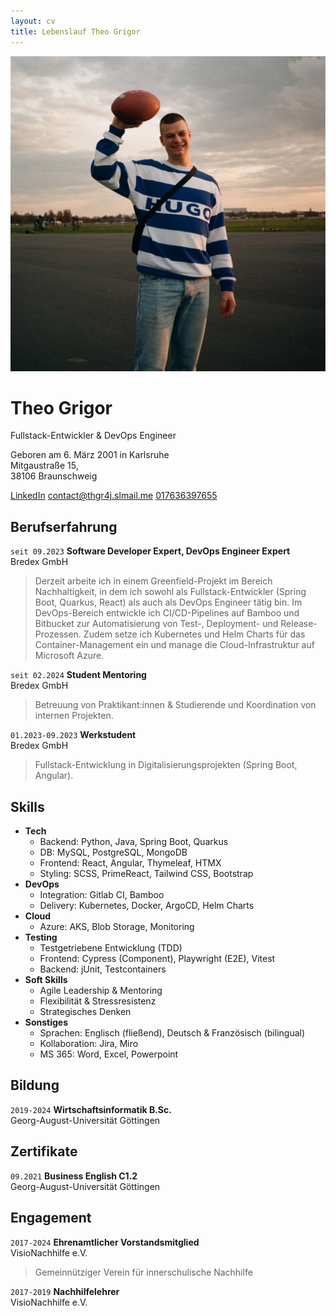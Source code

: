 ```yaml
---
layout: cv
title: Lebenslauf Theo Grigor
---
```

![Theo Grigor](/assets/football.jpg)  
# Theo Grigor
Fullstack-Entwickler & DevOps Engineer

Geboren am 6. März 2001 in Karlsruhe  
Mitgaustraße 15,  
38106 Braunschweig

<div id="webaddress">
    <a href="https://www.linkedin.com/in/theo-grigor-313167198">
    <i class="fa-brands fa-linkedin"></i>
    LinkedIn</a>
    <a href="mailto:contact@thgr4j.slmail.me">
    <i class="fa-regular fa-envelope"></i>
    contact@thgr4j.slmail.me</a>
    <a href="tel:+4917636397655">
    <i class="fa-solid fa-phone"></i>
    017636397655</a>
</div>

## Berufserfahrung

`seit 09.2023`
__Software Developer Expert, DevOps Engineer Expert__  
Bredex GmbH  
<blockquote class="job-desc">Derzeit arbeite ich in einem Greenfield-Projekt im Bereich Nachhaltigkeit, in dem ich sowohl als Fullstack-Entwickler (Spring Boot, Quarkus, React) als auch als DevOps Engineer tätig bin. Im DevOps-Bereich entwickle ich CI/CD-Pipelines auf Bamboo und Bitbucket zur Automatisierung von Test-, Deployment- und Release-Prozessen. Zudem setze ich Kubernetes und Helm Charts für das Container-Management ein und manage die Cloud-Infrastruktur auf Microsoft Azure.</blockquote>

`seit 02.2024`
__Student Mentoring__  
Bredex GmbH  
<blockquote class="job-desc">Betreuung von Praktikant:innen & Studierende und Koordination von internen Projekten.</blockquote>

`01.2023-09.2023`
__Werkstudent__  
Bredex GmbH  
<blockquote class="job-desc">Fullstack-Entwicklung in Digitalisierungsprojekten (Spring Boot, Angular).</blockquote>

## Skills

- __Tech__
    - <span class="blue">Backend:</span> Python, Java, Spring Boot, Quarkus
    - <span class="blue">DB:</span> MySQL, PostgreSQL, MongoDB
    - <span class="blue">Frontend:</span> React, Angular, Thymeleaf, HTMX
    - <span class="blue">Styling:</span> SCSS, PrimeReact, Tailwind CSS, Bootstrap
- __DevOps__
    - <span class="blue">Integration:</span> Gitlab CI, Bamboo
    - <span class="blue">Delivery:</span> Kubernetes, Docker, ArgoCD, Helm Charts
- __Cloud__
    - <span class="blue">Azure:</span> AKS, Blob Storage, Monitoring
- __Testing__
    - Testgetriebene Entwicklung (TDD)
    - <span class="blue">Frontend:</span> Cypress (Component), Playwright (E2E), Vitest
    - <span class="blue">Backend:</span> jUnit, Testcontainers
- __Soft Skills__
    - Agile Leadership & Mentoring
    - Flexibilität & Stressresistenz
    - Strategisches Denken
- __Sonstiges__
    - <span class="blue">Sprachen:</span> Englisch (fließend), Deutsch & Französisch (bilingual)
    - <span class="blue">Kollaboration:</span> Jira, Miro
    - <span class="blue">MS 365:</span> Word, Excel, Powerpoint

## Bildung

`2019-2024`
__Wirtschaftsinformatik B.Sc.__  
Georg-August-Universität Göttingen

## Zertifikate

`09.2021`
__Business English C1.2__  
Georg-August-Universität Göttingen

## Engagement

`2017-2024`
__Ehrenamtlicher Vorstandsmitglied__  
VisioNachhilfe e.V.  
<blockquote class="job-desc">Gemeinnütziger Verein für innerschulische Nachhilfe</blockquote>

`2017-2019`
__Nachhilfelehrer__  
VisioNachhilfe e.V.

<!-- ### Footer

Last updated: Dec 2024 -->


